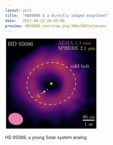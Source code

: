 ```yaml
---
layout: post
title:  "HD95086 b a directly imaged exoplanet"
date:   2022-04-23 20:09:00
preview: HD95086_overview.png/300x300?auto=yes
---
```


<img src="HD95086_overview.png" width="300" height="300">

HD 95086, a young Solar system analog
